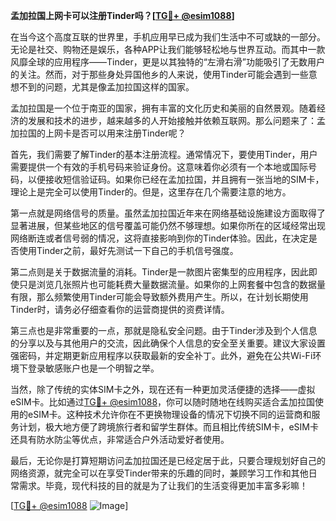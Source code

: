 **孟加拉国上网卡可以注册Tinder吗？[[TG💪+ @esim1088](https://t.me/s/esim1088)]**

在当今这个高度互联的世界里，手机应用早已成为我们生活中不可或缺的一部分。无论是社交、购物还是娱乐，各种APP让我们能够轻松地与世界互动。而其中一款风靡全球的应用程序——Tinder，更是以其独特的“左滑右滑”功能吸引了无数用户的关注。然而，对于那些身处异国他乡的人来说，使用Tinder可能会遇到一些意想不到的问题，尤其是像孟加拉国这样的国家。

孟加拉国是一个位于南亚的国家，拥有丰富的文化历史和美丽的自然景观。随着经济的发展和技术的进步，越来越多的人开始接触并依赖互联网。那么问题来了：孟加拉国的上网卡是否可以用来注册Tinder呢？

首先，我们需要了解Tinder的基本注册流程。通常情况下，要使用Tinder，用户需要提供一个有效的手机号码来验证身份。这意味着你必须有一个本地或国际号码，以便接收短信验证码。如果你已经在孟加拉国，并且拥有一张当地的SIM卡，理论上是完全可以使用Tinder的。但是，这里存在几个需要注意的地方。

第一点就是网络信号的质量。虽然孟加拉国近年来在网络基础设施建设方面取得了显著进展，但某些地区的信号覆盖可能仍然不够理想。如果你所在的区域经常出现网络断连或者信号弱的情况，这将直接影响到你的Tinder体验。因此，在决定是否使用Tinder之前，最好先测试一下自己的手机信号强度。

第二点则是关于数据流量的消耗。Tinder是一款图片密集型的应用程序，因此即使只是浏览几张照片也可能耗费大量数据流量。如果你的上网套餐中包含的数据量有限，那么频繁使用Tinder可能会导致额外费用产生。所以，在计划长期使用Tinder时，请务必仔细查看你的运营商提供的资费详情。

第三点也是非常重要的一点，那就是隐私安全问题。由于Tinder涉及到个人信息的分享以及与其他用户的交流，因此确保个人信息的安全至关重要。建议大家设置强密码，并定期更新应用程序以获取最新的安全补丁。此外，避免在公共Wi-Fi环境下登录敏感账户也是一个明智之举。

当然，除了传统的实体SIM卡之外，现在还有一种更加灵活便捷的选择——虚拟eSIM卡。比如通过[TG💪+ @esim1088](https://t.me/s/esim1088)，你可以随时随地在线购买适合孟加拉国使用的eSIM卡。这种技术允许你在不更换物理设备的情况下切换不同的运营商和服务计划，极大地方便了跨境旅行者和留学生群体。而且相比传统SIM卡，eSIM卡还具有防水防尘等优点，非常适合户外活动爱好者使用。

最后，无论你是打算短期访问孟加拉国还是已经定居于此，只要合理规划好自己的网络资源，就完全可以在享受Tinder带来的乐趣的同时，兼顾学习工作和其他日常需求。毕竟，现代科技的目的就是为了让我们的生活变得更加丰富多彩嘛！

[[TG💪+ @esim1088](https://t.me/s/esim1088) ![Image](https://i.postimg.cc/4NQfJmqS/Snipaste-2025-05-13-00-14-12.png)]